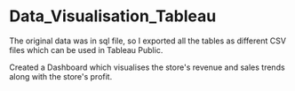 # Data_Visualisation_Tableau
The original data was in sql file, so I exported all the tables as different CSV files which can be used in Tableau Public.

Created a Dashboard which visualises the store's revenue and sales trends along with the store's profit.
